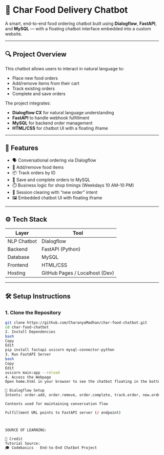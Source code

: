 # 🍔 Char Food Delivery Chatbot

A smart, end-to-end food ordering chatbot built using **Dialogflow**, **FastAPI**, and **MySQL** — with a floating chatbot interface embedded into a custom website.

---

## 🔍 Project Overview

This chatbot allows users to interact in natural language to:
- Place new food orders
- Add/remove items from their cart
- Track existing orders
- Complete and save orders

The project integrates:
- **Dialogflow CX** for natural language understanding
- **FastAPI** to handle webhook fulfillment
- **MySQL** for backend order management
- **HTML/CSS** for chatbot UI with a floating iframe

---

## 🧠 Features

- 🗣️ Conversational ordering via Dialogflow
- 🍱 Add/remove food items
- 📦 Track orders by ID
- 💾 Save and complete orders to MySQL
- ⏱️ Business logic for shop timings (Weekdays 10 AM–10 PM)
- 🧼 Session clearing with “new order” intent
- 🖼️ Embedded chatbot UI with floating iframe

---

## ⚙️ Tech Stack

| Layer         | Tool            |
|---------------|------------------|
| NLP Chatbot   | Dialogflow       |
| Backend       | FastAPI (Python) |
| Database      | MySQL            |
| Frontend      | HTML/CSS         |
| Hosting       | GitHub Pages / Localhost (Dev) |

---

## 🛠️ Setup Instructions

### 1. Clone the Repository

```bash
git clone https://github.com/CharanyaMadhan/char-food-chatbot.git
cd char-food-chatbot
2. Install Dependencies
bash
Copy
Edit
pip install fastapi uvicorn mysql-connector-python
3. Run FastAPI Server
bash
Copy
Edit
uvicorn main:app --reload
4. Access the Webpage
Open home.html in your browser to see the chatbot floating in the bottom right corner.

🧪 Dialogflow Setup
Intents: order.add, order.remove, order.complete, track.order, new.order

Contexts used for maintaining conversation flow

Fulfillment URL points to FastAPI server (/ endpoint)



SOURCE OF LEARNING:

🧾 Credit
Tutorial Source:
🎓 Codebasics - End-to-End Chatbot Project
